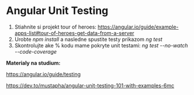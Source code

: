 # Angular Unit Testing

1. Stiahnite si projekt tour of heroes: https://angular.io/guide/example-apps-list#tour-of-heroes-get-data-from-a-server
2. Urobte *npm install* a nasledne spustite testy prikazom *ng test*
3. Skontrolujte ake % kodu mame pokryte unit testami: *ng test --no-watch --code-coverage*


**Materialy na studium:**

https://angular.io/guide/testing

https://dev.to/mustapha/angular-unit-testing-101-with-examples-6mc
